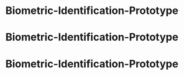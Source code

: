 # Biometric-Identification-Prototype
# Biometric-Identification-Prototype
# Biometric-Identification-Prototype
